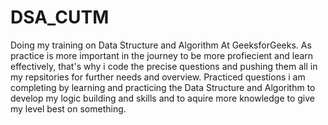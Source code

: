 # DSA_CUTM
Doing my training on Data Structure and Algorithm At GeeksforGeeks. As practice is more important in the journey to be more profiecient and learn effectively, that's why i code the precise questions and pushing them all in my repsitories for further needs and overview. 
Practiced questions i am completing by learning and practicing the Data Structure and Algorithm to develop my logic building and skills and to aquire more knowledge to give my level best on something.
